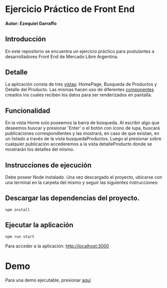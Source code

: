 # Ejercicio Práctico de Front End
#### Autor: Ezequiel Garraffo

## Introducción
En este repositorio se encuentra un ejercicio práctico para postulantes a desarrolladores Front End de Mercado Libre Argentina.

## Detalle
La aplicación consta de tres [vistas](https://github.com/Garraffo/meli-front-end/tree/master/src/vistas): HomePage, Busqueda de Productos y Detalle del Producto. 
Las mismas hacen uso de diferentes [componentes](https://github.com/Garraffo/meli-front-end/tree/master/src/components) creados los cuales reciben los datos para ser renderizados en pantalla.

## Funcionalidad
En la vista Home solo poseemos la barra de búsqueda. Al escribir algo que deseemos buscar y presionar 'Enter' o el botón con ícono de lupa, buscará publicaciones correspondientes y las mostrará, en caso de que existan, en un listado a través de la vista busquedaProductos.
Luego al presionar sobre cualquier publicación accederemos a la vista detalleProducto donde se mostrarán los detalles del mismo.



## Instrucciones de ejecución
Debe poseer Node instalado. Una vez descargado el proyecto, ubicarse con una terminal en la carpeta del mismo y seguir las siguientes instrucciones:

## Descargar las dependencias del proyecto.
```
npm install
```

## Ejecutar la aplicación
```
npm run start
```

Para acceder a la aplicación: [http://localhost:3000](http://localhost:3000)

# Demo
Para una demo ejecutable, presionar [aquí](https://meli-front-end.herokuapp.com/)
